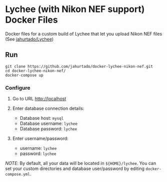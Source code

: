 # Lychee (with Nikon NEF support) Docker Files

Docker files for a custom build of Lychee that let you upload Nikon NEF files (See [jahurtado/Lychee](https://github.com/jahurtado/Lychee/tree/nikon-nef-support))

## Run

```
git clone https://github.com/jahurtado/docker-lychee-nikon-nef.git
cd docker-lychee-nikon-nef/
docker-compose up
```

### Configure

1. Go to URL [http://localhost](http://localhost)
2. Enter database connection details:

   - Database host: `mysql`
   - Database username: `lychee`
   - Database password: `lychee`

3. Enter username/password:
   - username: `lychee`
   - password: `lychee`

_NOTE_: By default, all your data will be located in `${HOME}/lychee`. You can set your custom directories and database user/password by editing `docker-compose.yml`.
